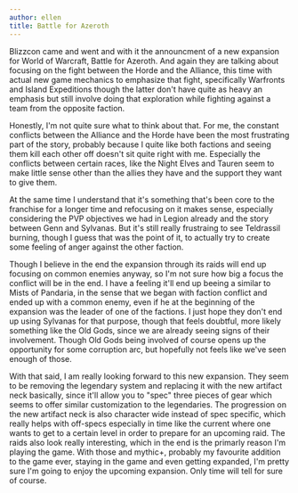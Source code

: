 ```yaml
---
author: ellen
title: Battle for Azeroth
---
```


Blizzcon came and went and with it the announcment of a new expansion for World of Warcraft, Battle for Azeroth. And again they are talking about focusing on the fight between the Horde and the Alliance, this time with actual new game mechanics to emphasize that fight, specifically Warfronts and Island Expeditions though the latter don't have quite as heavy an emphasis but still involve doing that exploration while fighting against a team from the opposite faction.

Honestly, I'm not quite sure what to think about that. For me, the constant conflicts between the Alliance and the Horde have been the most frustrating part of the story, probably because I quite like both factions and seeing them kill each other off doesn't sit quite right with me. Especially the conflicts between certain races, like the Night Elves and Tauren seem to make little sense other than the allies they have and the support they want to give them.

At the same time I understand that it's something that's been core to the franchise for a longer time and refocusing on it makes sense, especially considering the PVP objectives we had in Legion already and the story between Genn and Sylvanas. But it's still really frustraing to see Teldrassil burning, though I guess that was the point of it, to actually try to create some feeling of anger against the other faction.

Though I believe in the end the expansion through its raids will end up focusing on common enemies anyway, so I'm not sure how big a focus the conflict will be in the end. I have a feeling it'll end up beeing a similar to Mists of Pandaria, in the sense that we began with faction conflict and ended up with a common enemy, even if he at the beginning of the expansion was the leader of one of the factions. I just hope they don't end up using Sylvanas for that purpose, though that feels doubtful, more likely something like the Old Gods, since we are already seeing signs of their involvement. Though Old Gods being involved of course opens up the opportunity for some corruption arc, but hopefully not feels like we've seen enough of those.

With that said, I am really looking forward to this new expansion. They seem to be removing the legendary system and replacing it with the new artifact neck basically, since it'll allow you to "spec" three pieces of gear which seems to offer similar customization to the legendaries. The progression on the new artifact neck is also character wide instead of spec specific, which really helps with off-specs especially in time like the current where one wants to get to a certain level in order to prepare for an upcoming raid. The raids also look really interesting, which in the end is the primarly reason I'm playing the game. With those and mythic+, probably my favourite addition to the game ever, staying in the game and even getting expanded, I'm pretty sure I'm going to enjoy the upcoming expansion. Only time will tell for sure of course.
